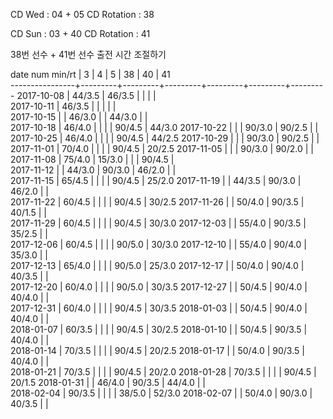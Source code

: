 CD Wed      : 04 + 05
CD Rotation : 38

CD Sun      : 03 + 40
CD Rotation : 41

38번 선수 + 41번 선수 출전 시간 조절하기

date num min/rt |    3    |    4    |    5    |    38   |    40   |    41   
----------------+---------+---------+---------+---------+---------+---------
2017-10-08      |  44/3.5 |  46/3.5 |         |         |         |        
2017-10-11      |  46/3.5 |         |         |         |         |        
2017-10-15      |         |  46/3.0 |         |  44/3.0 |         |        
2017-10-18      |  46/4.0 |         |         |         |  90/4.5 |  44/3.0
2017-10-22      |         |         |  90/3.0 |  90/2.5 |         |        
2017-10-25      |  46/4.0 |         |         |         |  90/4.5 |  44/2.5
2017-10-29      |         |         |  90/3.0 |  90/2.5 |         |        
2017-11-01      |  70/4.0 |         |         |         |  90/4.5 |  20/2.5
2017-11-05      |         |         |  90/3.0 |  90/2.0 |         |        
2017-11-08      |  75/4.0 |  15/3.0 |         |         |  90/4.5 |        
2017-11-12      |         |  44/3.0 |  90/3.0 |  46/2.0 |         |        
2017-11-15      |  65/4.5 |         |         |         |  90/4.5 |  25/2.0
2017-11-19      |         |  44/3.5 |  90/3.0 |  46/2.0 |         |        
2017-11-22      |  60/4.5 |         |         |         |  90/4.5 |  30/2.5
2017-11-26      |         |  50/4.0 |  90/3.5 |  40/1.5 |         |        
2017-11-29      |  60/4.5 |         |         |         |  90/4.5 |  30/3.0
2017-12-03      |         |  55/4.0 |  90/3.5 |  35/2.5 |         |        
2017-12-06      |  60/4.5 |         |         |         |  90/5.0 |  30/3.0
2017-12-10      |         |  55/4.0 |  90/4.0 |  35/3.0 |         |        
2017-12-13      |  65/4.0 |         |         |         |  90/5.0 |  25/3.0
2017-12-17      |         |  50/4.0 |  90/4.0 |  40/3.5 |         |        
2017-12-20      |  60/4.0 |         |         |         |  90/5.0 |  30/3.5
2017-12-27      |         |  50/4.5 |  90/4.0 |  40/4.0 |         |        
2017-12-31      |  60/4.0 |         |         |         |  90/4.5 |  30/3.5
2018-01-03      |         |  50/4.5 |  90/4.0 |  40/4.0 |         |        
2018-01-07      |  60/3.5 |         |         |         |  90/4.5 |  30/2.5
2018-01-10      |         |  50/4.5 |  90/3.5 |  40/4.0 |         |        
2018-01-14      |  70/3.5 |         |         |         |  90/4.5 |  20/2.5
2018-01-17      |         |  50/4.0 |  90/3.5 |  40/4.0 |         |        
2018-01-21      |  70/3.5 |         |         |         |  90/4.5 |  20/2.0
2018-01-28      |  70/3.5 |         |         |         |  90/4.5 |  20/1.5
2018-01-31      |         |  46/4.0 |  90/3.5 |  44/4.0 |         |        
2018-02-04      |  90/3.5 |         |         |         |  38/5.0 |  52/3.0
2018-02-07      |         |  50/4.0 |  90/3.0 |  40/3.5 |         |        

